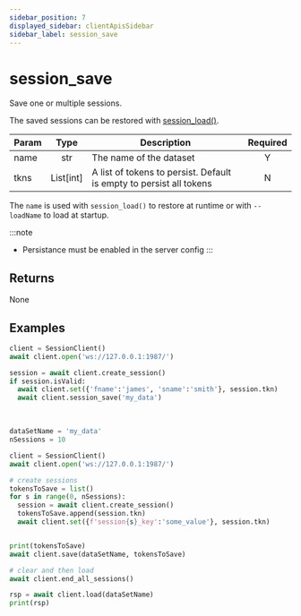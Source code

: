 ```yaml
---
sidebar_position: 7
displayed_sidebar: clientApisSidebar
sidebar_label: session_save
---
```


# session_save
Save one or multiple sessions.

The saved sessions can be restored with [session_load()](./Load).


|Param|Type|Description|Required|
|--|:-:|--|:-:|
|name|str|The name of the dataset|Y|
|tkns|List[int]|A list of tokens to persist. Default is empty to persist all tokens|N|


The `name` is used with `session_load()` to restore at runtime or with `--loadName` to load at startup.

:::note
- Persistance must be enabled in the server config
:::


## Returns
None


## Examples

```py title='Save all'
client = SessionClient()
await client.open('ws://127.0.0.1:1987/')

session = await client.create_session()
if session.isValid:
  await client.set({'fname':'james', 'sname':'smith'}, session.tkn)
  await client.session_save('my_data')
```

<br/>

```py title='Save using token list'
dataSetName = 'my_data'
nSessions = 10

client = SessionClient()
await client.open('ws://127.0.0.1:1987/')

# create sessions
tokensToSave = list()
for s in range(0, nSessions):
  session = await client.create_session()
  tokensToSave.append(session.tkn)
  await client.set({f'session{s}_key':'some_value'}, session.tkn)


print(tokensToSave)
await client.save(dataSetName, tokensToSave)

# clear and then load
await client.end_all_sessions()

rsp = await client.load(dataSetName)
print(rsp)
```